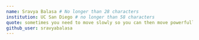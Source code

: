 ```yaml
---
name: Sravya Balasa # No longer than 28 characters
institution: UC San Diego # no longer than 58 characters
quote: sometimes you need to move slowly so you can then move powerfully # no longer than 100 characters, avoid using quotes(") to guarantee the format remains the same.
github_user: sravyabalasa
---
```

